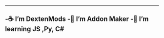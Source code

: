 ---------------------------
-☕ I’m DextenMods
-💼 I’m Addon Maker
-📕 I’m learning JS ,Py, C#
---------------------------

<!---
DextenMods/DextenMods is a ✨ special ✨ repository because its `README.md` (this file) appears on your GitHub profile.
You can click the Preview link to take a look at your changes.
--->
